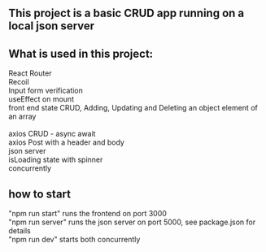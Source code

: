 ## This project is a basic CRUD app running on a local json server

## What is used in this project:

React Router<br>
Recoil<br>
Input form verification<br>
useEffect on mount<br>
front end state CRUD, Adding, Updating and Deleting an object element of an array<br>  
axios CRUD - async await<br>
axios Post with a header and body<br>
json server<br>
isLoading state with spinner<br>
concurrently<br>

## how to start

"npm run start" runs the frontend on port 3000<br>
"npm run server" runs the json server on port 5000, see package.json for details<br>
"npm run dev" starts both concurrently<br>
